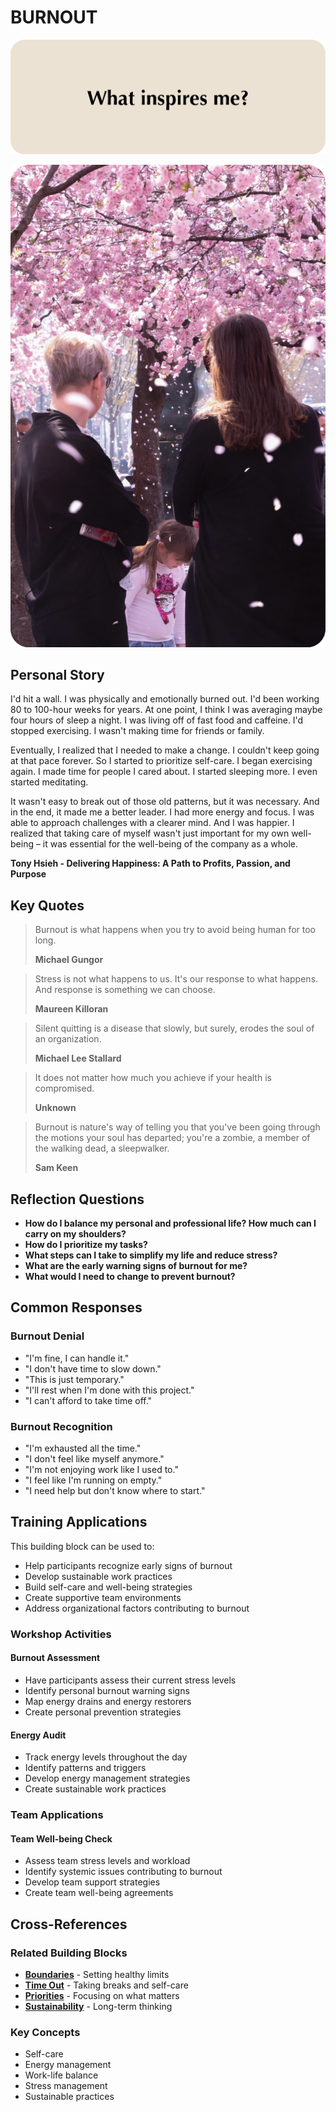 # BURNOUT

![Burnout Question Card](SPEAKUP%20QUESTION%20CARDS%20FOR%20AI/SPEAK_UP_question_cards_AI4.png)

![Burnout Photo Card](SPEAKUP%20PHOTO%20CARDS/SPEAK%20UP_Photo_Cards_VER2_3.png)

## Personal Story

I'd hit a wall. I was physically and emotionally burned out. I'd been working 80 to 100-hour weeks for years. At one point, I think I was averaging maybe four hours of sleep a night. I was living off of fast food and caffeine. I'd stopped exercising. I wasn't making time for friends or family.

Eventually, I realized that I needed to make a change. I couldn't keep going at that pace forever. So I started to prioritize self-care. I began exercising again. I made time for people I cared about. I started sleeping more. I even started meditating.

It wasn't easy to break out of those old patterns, but it was necessary. And in the end, it made me a better leader. I had more energy and focus. I was able to approach challenges with a clearer mind. And I was happier. I realized that taking care of myself wasn't just important for my own well-being – it was essential for the well-being of the company as a whole.

**Tony Hsieh - Delivering Happiness: A Path to Profits, Passion, and Purpose**

## Key Quotes

> Burnout is what happens when you try to avoid being human for too long.
> 
> **Michael Gungor**

> Stress is not what happens to us. It's our response to what happens. And response is something we can choose.
> 
> **Maureen Killoran**

> Silent quitting is a disease that slowly, but surely, erodes the soul of an organization.
> 
> **Michael Lee Stallard**

> It does not matter how much you achieve if your health is compromised.
> 
> **Unknown**

> Burnout is nature's way of telling you that you've been going through the motions your soul has departed; you're a zombie, a member of the walking dead, a sleepwalker.
> 
> **Sam Keen**

## Reflection Questions

- **How do I balance my personal and professional life? How much can I carry on my shoulders?**
- **How do I prioritize my tasks?**
- **What steps can I take to simplify my life and reduce stress?**
- **What are the early warning signs of burnout for me?**
- **What would I need to change to prevent burnout?**

## Common Responses

### Burnout Denial
- "I'm fine, I can handle it."
- "I don't have time to slow down."
- "This is just temporary."
- "I'll rest when I'm done with this project."
- "I can't afford to take time off."

### Burnout Recognition
- "I'm exhausted all the time."
- "I don't feel like myself anymore."
- "I'm not enjoying work like I used to."
- "I feel like I'm running on empty."
- "I need help but don't know where to start."

## Training Applications

This building block can be used to:
- Help participants recognize early signs of burnout
- Develop sustainable work practices
- Build self-care and well-being strategies
- Create supportive team environments
- Address organizational factors contributing to burnout

### Workshop Activities

#### **Burnout Assessment**
- Have participants assess their current stress levels
- Identify personal burnout warning signs
- Map energy drains and energy restorers
- Create personal prevention strategies

#### **Energy Audit**
- Track energy levels throughout the day
- Identify patterns and triggers
- Develop energy management strategies
- Create sustainable work practices

### Team Applications

#### **Team Well-being Check**
- Assess team stress levels and workload
- Identify systemic issues contributing to burnout
- Develop team support strategies
- Create team well-being agreements

## Cross-References

### Related Building Blocks
- **[Boundaries](boundaries/README.md)** - Setting healthy limits
- **[Time Out](time-out/README.md)** - Taking breaks and self-care
- **[Priorities](priorities/README.md)** - Focusing on what matters
- **[Sustainability](sustainability/README.md)** - Long-term thinking

### Key Concepts
- Self-care
- Energy management
- Work-life balance
- Stress management
- Sustainable practices
